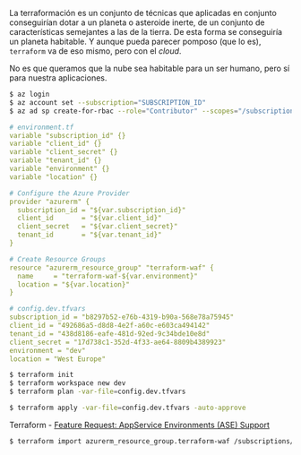 La terraformación es un conjunto de técnicas que aplicadas en conjunto conseguirían dotar a un planeta o asteroide inerte, de un conjunto de características semejantes a las de la tierra. De esta forma se conseguiría un planeta habitable. Y aunque pueda parecer pomposo (que lo es), `terraform` va de eso mismo, pero con el *cloud*.

No es que queramos que la nube sea habitable para un ser humano, pero sí para nuestra aplicaciones.

```bash
$ az login
$ az account set --subscription="SUBSCRIPTION_ID"
$ az ad sp create-for-rbac --role="Contributor" --scopes="/subscriptions/SUBSCRIPTION_ID"
```

```yaml
# environment.tf
variable "subscription_id" {}
variable "client_id" {}
variable "client_secret" {}
variable "tenant_id" {}
variable "environment" {}
variable "location" {}

# Configure the Azure Provider
provider "azurerm" {
  subscription_id = "${var.subscription_id}"
  client_id       = "${var.client_id}"
  client_secret   = "${var.client_secret}"
  tenant_id       = "${var.tenant_id}"
}

# Create Resource Groups
resource "azurerm_resource_group" "terraform-waf" {
  name     = "terraform-waf-${var.environment}"
  location = "${var.location}"
}
```

```yaml
# config.dev.tfvars
subscription_id = "b8297b52-e76b-4319-b90a-568e78a75945"
client_id = "492686a5-d8d8-4e2f-a60c-e603ca494142"
tenant_id = "438d8186-eafe-481d-92ed-9c34bde10e8d"
client_secret = "17d738c1-352d-4f33-ae64-8809b4389923"
environment = "dev"
location = "West Europe"
```

```bash
$ terraform init
$ terraform workspace new dev
$ terraform plan -var-file=config.dev.tfvars
```

```bash
$ terraform apply -var-file=config.dev.tfvars -auto-approve
```

Terraform - [Feature Request: AppService Environments (ASE) Support](https://github.com/terraform-providers/terraform-provider-azurerm/issues/438)


```bash
$ terraform import azurerm_resource_group.terraform-waf /subscriptions/b8297b52-e76b-4319-b90a-568e78a75945/resourceGroups/terraform-waf-dev
```
